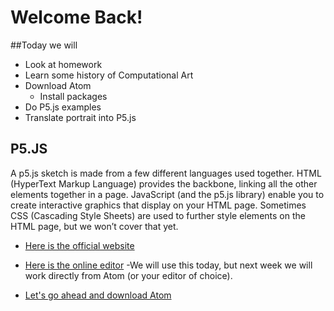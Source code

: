 # Welcome Back!

##Today we will
- Look at homework
- Learn some history of Computational Art
- Download Atom
  - Install packages
- Do P5.js examples
- Translate portrait into P5.js

##

## P5.JS

A p5.js sketch is made from a few different languages used together. HTML (HyperText Markup Language) provides the backbone, linking all the other elements together in a page. JavaScript (and the p5.js library) enable you to create interactive graphics that display on your HTML page. Sometimes CSS (Cascading Style Sheets) are used to further style elements on the HTML page, but we won’t cover that yet.
- [Here is the official website](https://p5js.org/)

 - [Here is the online editor](http://alpha.editor.p5js.org/)
 -We will use this today, but next week we will work directly from Atom (or your editor of choice).

 - [Let's go ahead and download Atom](https://atom.io/)
